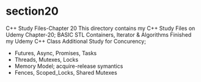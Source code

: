 # section20
C++ Study Files-Chapter 20
This directory contains my C++ Study Files on Udemy
Chapter-20; BASIC STL Containers, Iterator & Algorithms
 Finished my Udemy C++ Class
Additional Study for Concurency;
 - Futures, Async, Promises, Tasks
 - Threads, Mutexes, Locks
 - Memory Model; acquire-release symantics
 - Fences, Scoped_Locks, Shared Mutexes

